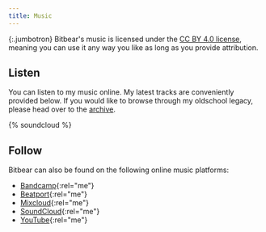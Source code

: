 ```yaml
---
title: Music
---
```


{:.jumbotron}
Bitbear's music is licensed under the [CC BY 4.0 license][cc], meaning you can
use it any way you like as long as you provide attribution.

## Listen

You can listen to my music online. My latest tracks are conveniently provided
below. If you would like to browse through my oldschool legacy, please head over
to the [archive].

{% soundcloud %}

## Follow

Bitbear can also be found on the following online music platforms:

- [Bandcamp]{:rel="me"}
- [Beatport]{:rel="me"}
- [Mixcloud]{:rel="me"}
- [SoundCloud]{:rel="me"}
- [YouTube]{:rel="me"}

[archive]: /music/archive/
[bandcamp]: https://bitbearmusic.bandcamp.com
[beatport]: https://dj.beatport.com/bitbear
[cc]: https://creativecommons.org/licenses/by/4.0/
[mixcloud]: https://www.mixcloud.com/bitbearmusic/
[soundcloud]: https://soundcloud.com/bitbear
[youtube]: https://www.youtube.com/channel/UC9wb6OrUrugGg6-q9805RDQ
